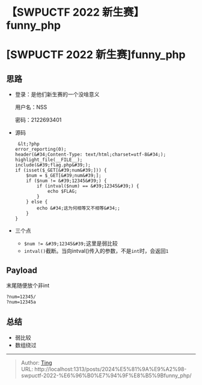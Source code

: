 # 【SWPUCTF 2022 新生赛】funny_php


# [SWPUCTF 2022 新生赛]funny_php

## 思路
* 登录：是他们新生赛的一个没啥意义

  用户名：NSS
  
  密码：2122693401
  
* 源码

  ```
   &lt;?php
  error_reporting(0);
  header(&#34;Content-Type: text/html;charset=utf-8&#34;);
  highlight_file(__FILE__);
  include(&#39;flag.php&#39;);
  if (isset($_GET[&#39;num&#39;])) {
      $num = $_GET[&#39;num&#39;];
      if ($num != &#39;12345&#39;) {
          if (intval($num) == &#39;12345&#39;) {
              echo $FLAG;
          }
      } else {
          echo &#34;这为何相等又不相等&#34;;
      }
  }
  ```

* 三个点

  * `$num != &#39;12345&#39;`这里是弱比较
  * `intval()`截断。当向intval()传入的参数，不是`int`时，会返回`1`


## Payload

末尾随便放个非int

```
?num=12345/
?num=12345a
```

## 总结

* 弱比较
* 数组绕过

---

> Author: [Ting](Tin10g.github.io)  
> URL: http://localhost:1313/posts/2024%E5%81%9A%E9%A2%98-swpuctf-2022-%E6%96%B0%E7%94%9F%E8%B5%9Bfunny_php/  

